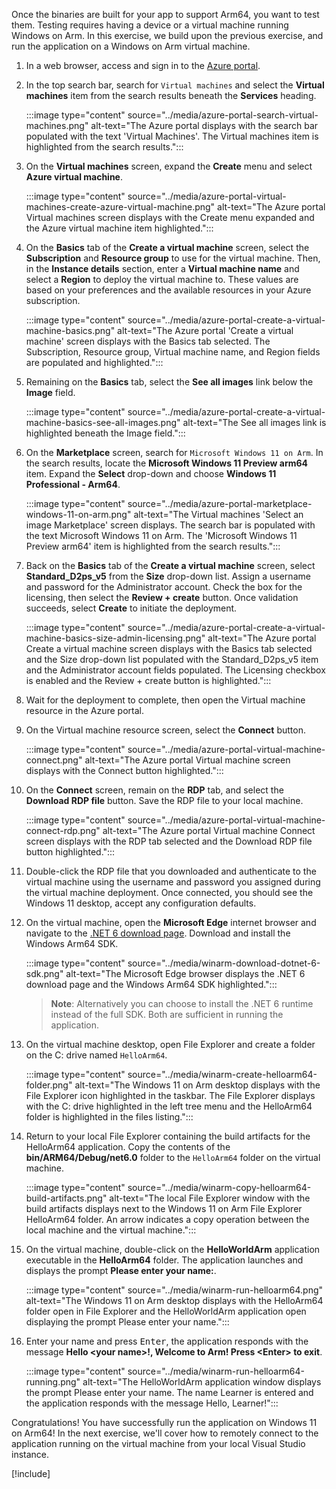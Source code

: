 Once the binaries are built for your app to support Arm64, you want to test them. Testing requires having a device or a virtual machine running Windows on Arm. In this exercise, we build upon the previous exercise, and run the application on a Windows on Arm virtual machine.

1. In a web browser, access and sign in to the [Azure portal](https://portal.azure.com).

1. In the top search bar, search for `Virtual machines` and select the **Virtual machines** item from the search results beneath the **Services** heading.

    :::image type="content" source="../media/azure-portal-search-virtual-machines.png" alt-text="The Azure portal displays with the search bar populated with the text 'Virtual Machines'. The Virtual machines item is highlighted from the search results.":::

1. On the **Virtual machines** screen, expand the **Create** menu and select **Azure virtual machine**.

    :::image type="content" source="../media/azure-portal-virtual-machines-create-azure-virtual-machine.png" alt-text="The Azure portal Virtual machines screen displays with the Create menu expanded and the Azure virtual machine item highlighted.":::

1. On the **Basics** tab of the **Create a virtual machine** screen, select the **Subscription** and **Resource group** to use for the virtual machine. Then, in the **Instance details** section, enter a **Virtual machine name** and select a **Region** to deploy the virtual machine to. These values are based on your preferences and the available resources in your Azure subscription.

    :::image type="content" source="../media/azure-portal-create-a-virtual-machine-basics.png" alt-text="The Azure portal 'Create a virtual machine' screen displays with the Basics tab selected. The Subscription, Resource group, Virtual machine name, and Region fields are populated and highlighted.":::

1. Remaining on the **Basics** tab, select the **See all images** link below the **Image** field.

    :::image type="content" source="../media/azure-portal-create-a-virtual-machine-basics-see-all-images.png" alt-text="The See all images link is highlighted beneath the Image field.":::

1. On the **Marketplace** screen, search for `Microsoft Windows 11 on Arm`. In the search results, locate the **Microsoft Windows 11 Preview arm64** item. Expand the **Select** drop-down and choose **Windows 11 Professional - Arm64**.

    :::image type="content" source="../media/azure-portal-marketplace-windows-11-on-arm.png" alt-text="The Virtual machines 'Select an image Marketplace' screen displays. The search bar is populated with the text Microsoft Windows 11 on Arm. The 'Microsoft Windows 11 Preview arm64' item is highlighted from the search results.":::

1. Back on the **Basics** tab of the **Create a virtual machine** screen, select **Standard_D2ps_v5** from the **Size** drop-down list. Assign a username and password for the Administrator account. Check the box for the licensing, then select the **Review + create** button. Once validation succeeds, select **Create** to initiate the deployment.

    :::image type="content" source="../media/azure-portal-create-a-virtual-machine-basics-size-admin-licensing.png" alt-text="The Azure portal Create a virtual machine screen displays with the Basics tab selected and the Size drop-down list populated with the Standard_D2ps_v5 item and the Administrator account fields populated. The Licensing checkbox is enabled and the Review + create button is highlighted.":::

1. Wait for the deployment to complete, then open the Virtual machine resource in the Azure portal.

1. On the Virtual machine resource screen, select the **Connect** button.

    :::image type="content" source="../media/azure-portal-virtual-machine-connect.png" alt-text="The Azure portal Virtual machine screen displays with the Connect button highlighted.":::

1. On the **Connect** screen, remain on the **RDP** tab, and select the **Download RDP file** button. Save the RDP file to your local machine.

    :::image type="content" source="../media/azure-portal-virtual-machine-connect-rdp.png" alt-text="The Azure portal Virtual machine Connect screen displays with the RDP tab selected and the Download RDP file button highlighted.":::

1. Double-click the RDP file that you downloaded and authenticate to the virtual machine using the username and password you assigned during the virtual machine deployment. Once connected, you should see the Windows 11 desktop, accept any configuration defaults.

1. On the virtual machine, open the **Microsoft Edge** internet browser and navigate to the [.NET 6 download page](https://dotnet.microsoft.com/en-us/download/dotnet/6.0). Download and install the Windows Arm64 SDK.

    :::image type="content" source="../media/winarm-download-dotnet-6-sdk.png" alt-text="The Microsoft Edge browser displays the .NET 6 download page and the Windows Arm64 SDK highlighted.":::

    > **Note**: Alternatively you can choose to install the .NET 6 runtime instead of the full SDK. Both are sufficient in running the application.

1. On the virtual machine desktop, open File Explorer and create a folder on the C: drive named `HelloArm64`.

    :::image type="content" source="../media/winarm-create-helloarm64-folder.png" alt-text="The Windows 11 on Arm desktop displays with the File Explorer icon highlighted in the taskbar. The File Explorer displays with the C: drive highlighted in the left tree menu and the HelloArm64 folder is highlighted in the files listing.":::

1. Return to your local File Explorer containing the build artifacts for the HelloArm64 application. Copy the contents of the **bin/ARM64/Debug/net6.0** folder to the `HelloArm64` folder on the virtual machine.

    :::image type="content" source="../media/winarm-copy-helloarm64-build-artifacts.png" alt-text="The local File Explorer window with the build artifacts displays next to the Windows 11 on Arm File Explorer HelloArm64 folder. An arrow indicates a copy operation between the local machine and the virtual machine.":::

1. On the virtual machine, double-click on the **HelloWorldArm** application executable in the **HelloArm64** folder. The application launches and displays the prompt **Please enter your name:**.

    :::image type="content" source="../media/winarm-run-helloarm64.png" alt-text="The Windows 11 on Arm desktop displays with the HelloArm64 folder open in File Explorer and the HelloWorldArm application open displaying the prompt Please enter your name.":::

1. Enter your name and press <kbd>Enter</kbd>, the application responds with the message **Hello &lt;your name&gt;!, Welcome to Arm! Press &lt;Enter&gt; to exit**.

    :::image type="content" source="../media/winarm-run-helloarm64-running.png" alt-text="The HelloWorldArm application window displays the prompt Please enter your name. The name Learner is entered and the application responds with the message Hello, Learner!":::

Congratulations! You have successfully run the application on Windows 11 on Arm64! In the next exercise, we'll cover how to remotely connect to the application running on the virtual machine from your local Visual Studio instance.

[!include[](../../../includes/azure-exercise-subscription-cleanup.md)]
